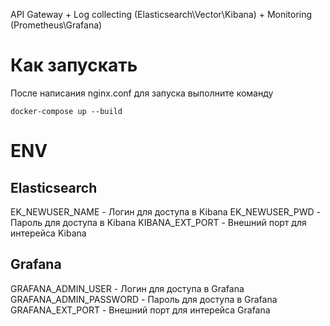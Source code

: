 API Gateway + Log collecting (Elasticsearch\Vector\Kibana) + Monitoring (Prometheus\Grafana)



# Как запускать
После написания nginx.conf для запуска выполните команду
```
docker-compose up --build
```

# ENV
## Elasticsearch
EK_NEWUSER_NAME - Логин для доступа в Kibana
EK_NEWUSER_PWD  - Пароль для доступа в Kibana
KIBANA_EXT_PORT - Внешний порт для интерейса Kibana


## Grafana
GRAFANA_ADMIN_USER - Логин для доступа в Grafana
GRAFANA_ADMIN_PASSWORD - Пароль для доступа в Grafana
GRAFANA_EXT_PORT - Внешний порт для интерейса Grafana
